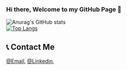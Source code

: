 ### Hi there, Welcome to my GitHub Page 👋

![Anurag's GitHub stats](https://github-readme-stats.vercel.app/api?username=AsRaNi1&show_icons=true&theme=aura)<br>
[![Top Langs](https://github-readme-stats.vercel.app/api/top-langs/?username=AsRaNi1&layout=compact&theme=aura)](https://github.com/anuraghazra/github-readme-stats)

<!-- - 🔭 I’m currently working on R-Cell (a self made blockchain based crypto-currency) -->
<!-- - 🌱 I’m currently learning ... -->
<!-- - 👯 I’m looking to collaborate on ... -->
<!-- - 🤔 I’m looking for help with ... -->
<!-- - 💬 Ask me about ... -->
## 📞 Contact Me 
[@Email](arnzut1324@gmail.com), [@Linkedin](https://www.linkedin.com/in/arnav-zutshi-7002901b5/), 
<!-- - ⚡ Fun fact: ... -->
